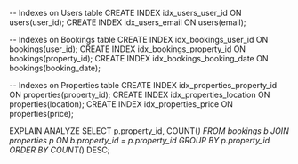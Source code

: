 -- Indexes on Users table
CREATE INDEX idx_users_user_id ON users(user_id);
CREATE INDEX idx_users_email ON users(email);

-- Indexes on Bookings table
CREATE INDEX idx_bookings_user_id ON bookings(user_id);
CREATE INDEX idx_bookings_property_id ON bookings(property_id);
CREATE INDEX idx_bookings_booking_date ON bookings(booking_date);

-- Indexes on Properties table
CREATE INDEX idx_properties_property_id ON properties(property_id);
CREATE INDEX idx_properties_location ON properties(location);
CREATE INDEX idx_properties_price ON properties(price);

EXPLAIN ANALYZE
SELECT p.property_id, COUNT(*) 
FROM bookings b
JOIN properties p ON b.property_id = p.property_id
GROUP BY p.property_id
ORDER BY COUNT(*) DESC;

